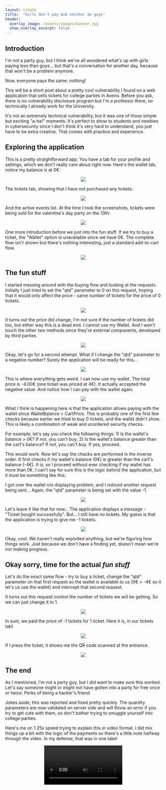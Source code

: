 ```yaml
---
layout: single
title:  "Girls don't pay and neither do guys"
header:
  overlay_image: /assets/images/banner.jpg
  show_overlay_excerpt: false
---
```


## Introduction

I'm not a party guy, but I think we've all wondered what's up with girls paying less than guys... but that's a conversation for another day, because that won't be a problem anymore.

Now, everyone pays the same: nothing!

This will be a short post about a pretty cool vulnerability I found on a web application that sells tickets for college parties in Aveiro. Before you ask, there is no vulnerability disclosure program but I'm a professor there, so technically I already work for the University. 

It's not an extremely technical vulnerability, but it was one of those simple but exciting "a-ha!" moments. It's perfect to show to students and newbies in cybersecurity since I don't think it's very hard to understand, you just have to be extra creative. That comes with practice and experience.


## Exploring the application

This is a pretty straightforward app. You have a tab for your profile and settings, which we don't really care about right now. Here's the wallet tab, notice my balance is at 0€:

<p align="center"> <img src="https://github.com/user-attachments/assets/001ea170-f381-480e-af61-c36484d23bfb"> </p>

The tickets tab, showing that I have not purchased any tickets:

<p align="center"> <img src="https://github.com/user-attachments/assets/64a44efe-0451-4f08-beb2-ba57de33b264"> </p>

And the active events list. At the time I took the screenshots, tickets were being sold for the valentine's day party on the 13th:

<p align="center"> <img src="https://github.com/user-attachments/assets/a64c1228-2c62-4bb1-9f5c-3c2201f617dc"> </p>

One more introduction before we just into the fun stuff. If we try to buy a ticket, the "Wallet" option is unavailable since we have 0€. The complete flow isn't shown but there's nothing interesting, just a standard add-to-cart flow.

<p align="center"> <img src="https://github.com/user-attachments/assets/688ce004-ff75-4ded-b33c-e41e7aade4eb"> </p>


## The fun stuff

I started messing around with the buying flow and looking at the requests. Initially I just tried to set the "qtd" parameter to 0 on this request, hoping that it would only affect the price - same number of tickets for the price of 0 tickets.

<p align="center"> <img src="https://github.com/user-attachments/assets/ac16e4a6-b1ed-4bb6-945f-ae9196b78eef"> </p>

It turns out the price did change, I'm not sure if the number of tickets did too, but either way this is a dead end. I cannot use my Wallet. And I won't touch the other two methods since they're external components, developed by third parties.

<p align="center"> <img src="https://github.com/user-attachments/assets/687484dd-5a00-4f3c-a313-0af8928f08c0"> </p>

Okay, let's go for a second attempt. What if I change the "qtd" parameter to a negative number? Surely the application will be ready for this...

<p align="center"> <img src="https://github.com/user-attachments/assets/0de9efa7-e3c8-49b0-b20d-a55b607192eb"> </p>

This is where everything gets weird. I can now use my wallet. The total price is -4.00€ (one ticket was priced at 4€). It actually accepted the negative value. And notice how I can pay with the wallet again.

<p align="center"> <img src="https://github.com/user-attachments/assets/bd06af9f-32be-47d0-bcda-9f13eec69d99"> </p>

What I think is happening here is that the application allows paying with the wallet since WalletBalance > CartPrice. This is probably one of the first few checks because earlier we tried to buy 0 tickets, and the wallet didn't show. This is likely a combination of weak and unordered security checks.

For example, let's say you check the following things: 1) Is the wallet's balance > 0€? If not, you can't buy; 2) Is the wallet's balance greater than the cart's balance? If not, you can't buy. If yes, proceed.

This would work. Now let's say the checks are performed in the inverse order. It first checks if my wallet's balance (0€) is greater than the cart's balance (-4€). It is, so I proceed without ever checking if my wallet has more than 0€. I can't say for sure this is the logic behind the application, but it must be something like this.

I got over the wallet not displaying problem, and I noticed another request being sent... Again, the "qtd" parameter is being set with the value -1.

<p align="center"> <img src="https://github.com/user-attachments/assets/154702aa-7190-4e59-ad85-ab80918c0a81"> </p>


Let's leave it like that for now... The application displays a message - "Ticket bought successfully". But... I still have no tickets. My guess is that the application is trying to give me -1 tickets.

<p align="center"> <img src="https://github.com/user-attachments/assets/fb0b85db-f043-45af-b41e-2a6c07121080"> </p>

Okay, cool. We haven't really exploited anything, but we're figuring how things work. Just because we don't have a finding yet, doesn't mean we're not making progress.


## Okay sorry, time for the actual _fun stuff_

Let's do the exact same flow - try to buy a ticket, change the "qtd" parameter on that first request so the wallet is available to us (0€ > -4€ so it let's us use the wallet) and intercept that second request.

It turns out this request control the number of tickets we will be getting. So we can just change it to 1.

<p align="center"> <img src="https://github.com/user-attachments/assets/8f7d86ab-7ce1-4ee2-bad0-46aa5c29ed40"> </p>

In sum, we paid the price of -1 tickets for 1 ticket. Here it is, in our tickets tab!

<p align="center"> <img src="https://github.com/user-attachments/assets/badd63ae-39c9-4a9b-91aa-044ffe1aede0"> </p>

If I press the ticket, it shows me the QR code scanned at the entrance.

<p align="center"> <img src="https://github.com/user-attachments/assets/2d36d4ff-76e9-4f56-bd3a-34e938e2f58f"> </p>


## The end

As I mentioned, I'm not a party guy, but I did want to make sure this worked. Let's say someone might or might not have gotten into a party for free once or twice. Perks of being a hacker's friend.

Jokes aside, this was reported and fixed pretty quickly. The quantity parameters are now validated on server side and will throw an error if you try to get cute with them, so don't bother trying to smuggle yourself into college parties.

Here's me on 1.25x speed trying to explain this in video format. I did mix things up a bit with the logic of the payments so there's a little note halfway through the video. In my defense, that was in one take!

<p align="center"> <video width="50%" controls> <source src="https://github.com/BrunoCaseiro/brunocaseiro.github.io/raw/refs/heads/master/_posts/poc.mp4" type="video/mp4"></video></p>

